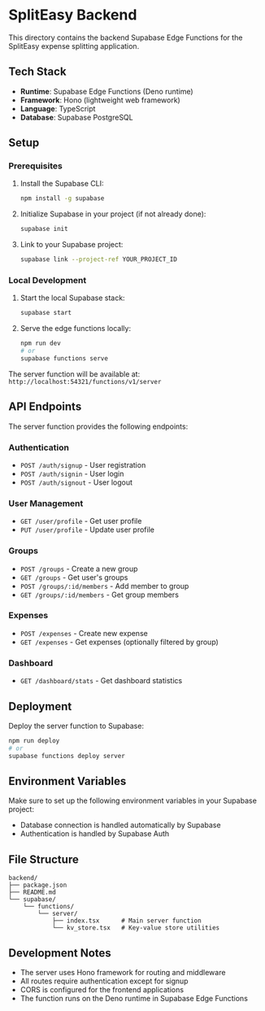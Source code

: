 # SplitEasy Backend

This directory contains the backend Supabase Edge Functions for the SplitEasy expense splitting application.

## Tech Stack

- **Runtime**: Supabase Edge Functions (Deno runtime)
- **Framework**: Hono (lightweight web framework)
- **Language**: TypeScript
- **Database**: Supabase PostgreSQL

## Setup

### Prerequisites

1. Install the Supabase CLI:
   ```bash
   npm install -g supabase
   ```

2. Initialize Supabase in your project (if not already done):
   ```bash
   supabase init
   ```

3. Link to your Supabase project:
   ```bash
   supabase link --project-ref YOUR_PROJECT_ID
   ```

### Local Development

1. Start the local Supabase stack:
   ```bash
   supabase start
   ```

2. Serve the edge functions locally:
   ```bash
   npm run dev
   # or
   supabase functions serve
   ```

The server function will be available at:
`http://localhost:54321/functions/v1/server`

## API Endpoints

The server function provides the following endpoints:

### Authentication
- `POST /auth/signup` - User registration
- `POST /auth/signin` - User login  
- `POST /auth/signout` - User logout

### User Management
- `GET /user/profile` - Get user profile
- `PUT /user/profile` - Update user profile

### Groups
- `POST /groups` - Create a new group
- `GET /groups` - Get user's groups
- `POST /groups/:id/members` - Add member to group
- `GET /groups/:id/members` - Get group members

### Expenses
- `POST /expenses` - Create new expense
- `GET /expenses` - Get expenses (optionally filtered by group)

### Dashboard
- `GET /dashboard/stats` - Get dashboard statistics

## Deployment

Deploy the server function to Supabase:

```bash
npm run deploy
# or
supabase functions deploy server
```

## Environment Variables

Make sure to set up the following environment variables in your Supabase project:

- Database connection is handled automatically by Supabase
- Authentication is handled by Supabase Auth

## File Structure

```
backend/
├── package.json
├── README.md
└── supabase/
    └── functions/
        └── server/
            ├── index.tsx      # Main server function
            └── kv_store.tsx   # Key-value store utilities
```

## Development Notes

- The server uses Hono framework for routing and middleware
- All routes require authentication except for signup
- CORS is configured for the frontend applications
- The function runs on the Deno runtime in Supabase Edge Functions
